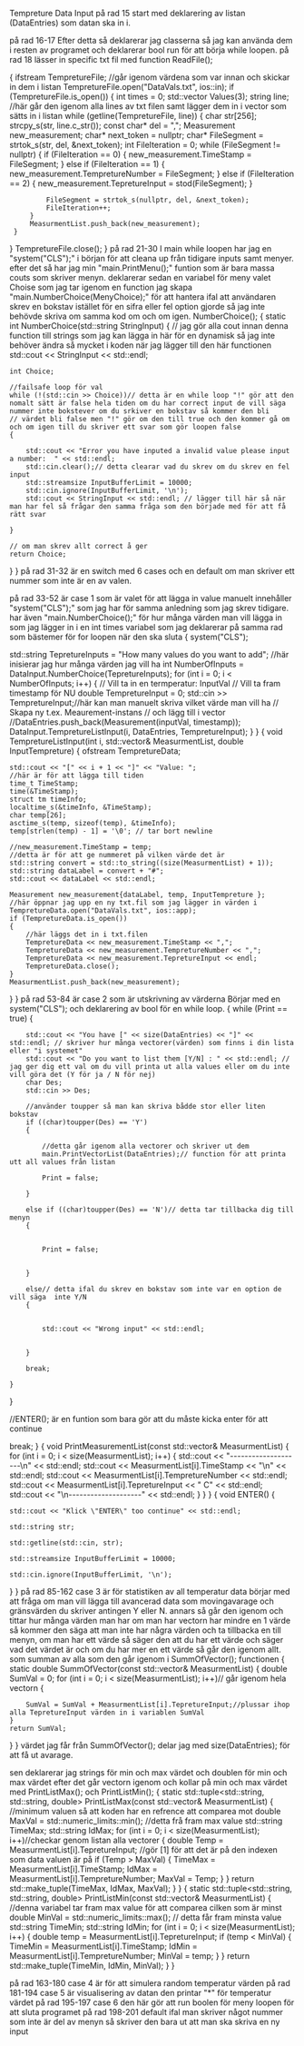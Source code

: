 Tempreture Data Input
på rad 15
start med deklarering av listan (DataEntries) som datan ska in i.


på rad 16-17
Efter detta så deklarerar jag classerna så jag kan använda dem i resten av programet och deklarerar bool run för att börja while loopen.
på rad 18 
lässer in specific txt fil  med  function ReadFile();

{
 ifstream TempretureFile;
 //går igenom värdena som var innan och skickar in dem i listan
 TempretureFile.open("DataVals.txt", ios::in);
 if (TempretureFile.is_open())
 {
     int times = 0;
     std::vector<Measurement> Values(3);
     string line;
     //här går den igenom alla lines av txt filen samt lägger dem in i vector som sätts in i listan
     while (getline(TempretureFile, line))
     {
         char str[256];
         strcpy_s(str, line.c_str());
         const char* del = ",";
         Measurement new_measurement;
         char* next_token = nullptr;
         char* FileSegment = strtok_s(str, del, &next_token);
         int FileIteration = 0;
         while (FileSegment != nullptr) 
         {
             if (FileIteration == 0)
             {
                 new_measurement.TimeStamp = FileSegment;
             }
             else if (FileIteration == 1)
             {
                 new_measurement.TempretureNumber = FileSegment;
             }
             else if (FileIteration == 2)
             {
                 new_measurement.TepretureInput = stod(FileSegment);
             }
             
             FileSegment = strtok_s(nullptr, del, &next_token);
             FileIteration++;
         }
         MeasurmentList.push_back(new_measurement);
     }
 }
 TempretureFile.close();
}
på rad 21-30
I main while loopen har jag en "system("CLS");" i början för att cleana up från tidigare inputs samt menyer. efter det så har jag min "main.PrintMenu();" funtion som är bara massa couts som skriver menyn. deklarerar sedan en variabel för meny valet Choise som jag tar igenom en function jag skapa "main.NumberChoice(MenyChoice);" för att hantera ifal att användaren skrev en bokstav istället för en sifra eller fel option gjorde så jag inte behövde skriva om samma kod om och om igen.
NumberChoice();
{
 static int NumberChoice(std::string StringInput)
 {
    // jag gör alla cout innan denna function till strings som jag kan lägga in här för en dynamisk så jag inte behöver ändra så mycket i koden när jag lägger till den här functionen
    std::cout << StringInput << std::endl;

    int Choice;

    //failsafe loop för val
    while (!(std::cin >> Choice))// detta är en while loop "!" gör att den nomalt sätt är false hela tiden om du har correct input de vill säga nummer inte bokstever om du srkiver en bokstav så kommer den bli                                      // värdet bli false men "!" gör om den till true och den kommer gå om och om igen till du skriver ett svar som gör loopen false
    {

        std::cout << "Error you have inputed a invalid value please input a number:  " << std::endl;
        std::cin.clear();// detta clearar vad du skrev om du skrev en fel input
        std::streamsize InputBufferLimit = 10000;
        std::cin.ignore(InputBufferLimit, '\n');
        std::cout << StringInput << std::endl; // lägger till här så när man har fel så frågar den samma fråga som den började med för att få rätt svar

    }

    // om man skrev allt correct å ger 
    return Choice;
 }
}
på rad 31-32
är en switch med 6 cases och en default om man skriver ett nummer som inte är en av valen.




på rad 33-52 
är case 1 som är valet för att lägga in value manuelt
innehåller "system("CLS");" som jag har för samma anledning som jag skrev tidigare. har även "main.NumberChoice();" för hur många värden man vill lägga in som jag lägger in i en int times variabel som jag deklarerar på samma rad som bästemer för for loopen när den ska sluta
{
 system("CLS");
 
 std::string TepretureInputs = "How many values do you want to add";
 //här inisierar jag hur många värden jag vill ha
 int NumberOfInputs = DataInput.NumberChoice(TepretureInputs);
 for (int i = 0; i < NumberOfInputs; i++)
 {
     // Vill ta in en termperatur: InputVal
     // Vill ta fram timestamp för NU
     double TempretureInput = 0;
     std::cin >> TempretureInput;//här kan man manuelt skriva vilket värde man vill ha
     // Skapa ny t.ex. Meaurement-instans
     // och lägg till i vector
     //DataEntries.push_back(Measurement(inputVal, timestamp));
     DataInput.TempretureListInput(i, DataEntries, TempretureInput);
 }
}
{
void TempretureListInput(int i, std::vector<Measurement>& MeasurmentList, double InputTempreture)
{
    ofstream TempretureData;
    
    std::cout << "[" << i + 1 << "]" << "Value: ";
    //här är för att lägga till tiden
    time_t TimeStamp;
    time(&TimeStamp);
    struct tm timeInfo;
    localtime_s(&timeInfo, &TimeStamp);
    char temp[26];
    asctime_s(temp, sizeof(temp), &timeInfo);
    temp[strlen(temp) - 1] = '\0'; // tar bort newline
    
    //new_measurement.TimeStamp = temp;
    //detta är för att ge nummeret på vilken värde det är
    std::string convert = std::to_string((size(MeasurmentList) + 1));
    std::string dataLabel = convert + "#";
    std::cout << dataLabel << std::endl;
    
    Measurement new_measurement{dataLabel, temp, InputTempreture };
    //här öppnar jag upp en ny txt.fil som jag lägger in värden i
    TempretureData.open("DataVals.txt", ios::app);
    if (TempretureData.is_open())
    {
        //här läggs det in i txt.filen
        TempretureData << new_measurement.TimeStamp << ",";
        TempretureData << new_measurement.TempretureNumber << ",";
        TempretureData << new_measurement.TepretureInput << endl;
        TempretureData.close();
    }
    MeasurmentList.push_back(new_measurement);
}
}
på rad 53-84
är case 2 som är utskrivning av värderna
Börjar med en system("CLS"); och deklarering av bool för en while loop.
 {
    while (Print == true)
    {

        std::cout << "You have [" << size(DataEntries) << "]" << std::endl; // skriver hur många vectorer(värden) som finns i din lista eller "i systemet"
        std::cout << "Do you want to list them [Y/N] : " << std::endl; // jag ger dig ett val om du vill printa ut alla values eller om du inte vill göra det (Y för ja / N för nej)
        char Des;
        std::cin >> Des;

        //använder toupper så man kan skriva bådde stor eller liten bokstav
        if ((char)toupper(Des) == 'Y')
        {

            //detta går igenom alla vectorer och skriver ut dem
            main.PrintVectorList(DataEntries);// function för att printa utt all values från listan 

            Print = false;

        }

        else if ((char)toupper(Des) == 'N')// detta tar tillbacka dig till menyn
        {


            Print = false;


        }

        else// detta ifal du skrev en bokstav som inte var en option de vill säga  inte Y/N
        {


            std::cout << "Wrong input" << std::endl;


        }

        break;

    }

}

//ENTER(); är en funtion som bara gör att du måste kicka enter för att continue

break;
}
{
void PrintMeasurementList(const std::vector<Measurement>& MeasurmentList)
{
    for (int i = 0; i < size(MeasurmentList); i++)
    {
        std::cout << "--------------------\n" << std::endl;
        std::cout << MeasurmentList[i].TimeStamp << "\n" << std::endl;
        std::cout << MeasurmentList[i].TempretureNumber << std::endl;
        std::cout << MeasurmentList[i].TepretureInput << " C" << std::endl;
        std::cout << "\n--------------------" << std::endl;
    }
}
}
{
void ENTER()
{

    std::cout << "Klick \"ENTER\" too continue" << std::endl;

    std::string str;

    std::getline(std::cin, str);

    std::streamsize InputBufferLimit = 10000;

    std::cin.ignore(InputBufferLimit, '\n');
}
}
på rad 85-162
case 3 är för statistiken av all temperatur data 
börjar med att fråga om man vill lägga till avancerad data som movingavarage och gränsvärden du skriver antingen Y eller N. 
annars så går den igenom och tittar hur många värden man har om man har vectorn har mindre en 1 värde så kommer den säga att man inte har några värden och ta tillbacka en till menyn, om man har ett värde så säger den att du har ett värde och säger vad det värdet är och om du har mer en ett värde så går den igenom allt.
som summan av alla som den går igenom i SummOfVector(); functionen
{
static double SummOfVector(const std::vector<Measurement>& MeasurmentList)
{
    double SumVal = 0;
    for (int i = 0; i < size(MeasurmentList); i++)// går igenom hela vectorn
    {
        
        SumVal = SumVal + MeasurmentList[i].TepretureInput;//plussar ihop alla TepretureInput värden in i variablen SumVal
    }
    return SumVal;
}
}
värdet jag får från SummOfVector(); delar jag med size(DataEntries); för att få ut avarage.

sen deklarerar jag strings för min och max värdet och doublen för min och max värdet efter det går vectorn igenom och kollar på min och max värdet med PrintListMax(); och PrintListMin();
{
static std::tuple<std::string, std::string, double>  PrintListMax(const std::vector<Measurement>& MeasurmentList)
{
    //minimum valuen så att koden har en refrence att comparea mot
    double MaxVal = std::numeric_limits<double>::min();
    //detta frå fram max value
    std::string TimeMax;
    std::string IdMax;
    for (int i = 0; i < size(MeasurmentList); i++)//checkar genom listan alla vectorer
    {
        double Temp = MeasurmentList[i].TepretureInput;
        //gör [1] för att det är på den indexen som data valuen är på
        if (Temp > MaxVal)
        {
            TimeMax = MeasurmentList[i].TimeStamp;
            IdMax = MeasurmentList[i].TempretureNumber;
            MaxVal = Temp;
        }
    }
    return std::make_tuple(TimeMax, IdMax, MaxVal);
}
}
{
static std::tuple<std::string, std::string, double> PrintListMin(const std::vector<Measurement>& MeasurmentList)
{
    //denna variabel tar fram max value för att comparea cilken som är minst
    double MinVal = std::numeric_limits<double>::max();
    // detta får fram minsta value
    std::string TimeMin;
    std::string IdMin;
    for (int i = 0; i < size(MeasurmentList); i++)
    {
        double temp = MeasurmentList[i].TepretureInput;
        if (temp < MinVal)
        {
            TimeMin = MeasurmentList[i].TimeStamp;
            IdMin = MeasurmentList[i].TempretureNumber;
            MinVal = temp;
        }
    }
    return std::make_tuple(TimeMin, IdMin, MinVal);
}
}

på rad 163-180
case 4 är för att simulera random temperatur värden
på rad 181-194
case 5 är visualisering av datan den printar "*" för temperatur värdet
på rad 195-197
case 6 den här gör att run boolen för meny loopen för att sluta programet
på rad 198-201
default ifal man skriver något nummer som inte är del av menyn så skriver den bara ut att man ska skriva en ny input











